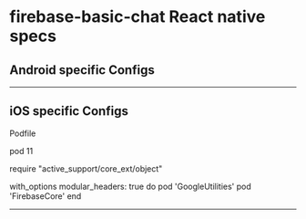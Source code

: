 # firebase-basic-chat React native specs

## Android specific Configs
---

## iOS specific Configs

Podfile
 
 pod 11

  require "active_support/core_ext/object"

  with_options modular_headers: true do
    pod 'GoogleUtilities'
    pod 'FirebaseCore'
  end
  
---